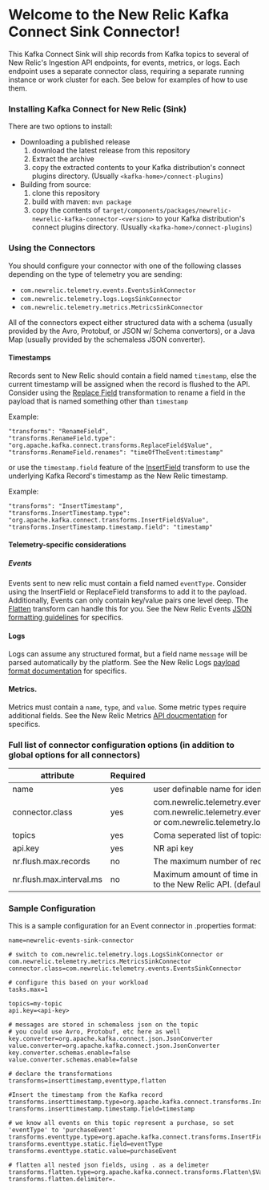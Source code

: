 # Welcome to the New Relic Kafka Connect Sink Connector!

This Kafka Connect Sink will ship records from Kafka topics to several of New Relic's Ingestion API endpoints, for events, metrics, or logs.
Each endpoint uses a separate connector class, requiring a separate running instance or work cluster for each.
See below for examples of how to use them.

### Installing Kafka Connect for New Relic (Sink) 
There are two options to install:
- Downloading a published release
    1. download the latest release from this repository
    2. Extract the archive
    3. copy the extracted contents to your Kafka distribution's connect plugins directory.  (Usually `<kafka-home>/connect-plugins`)
 - Building from source:
     1. clone this repository
     2. build with maven:  `mvn package`
     3. copy the contents of `target/components/packages/newrelic-newrelic-kafka-connector-<version>` to your Kafka distribution's connect plugins directory.  (Usually `<kafka-home>/connect-plugins`)

### Using the Connectors

You should configure your connector with one of the following classes depending on the type of telemetry you are sending:
- `com.newrelic.telemetry.events.EventsSinkConnector`
- `com.newrelic.telemetry.logs.LogsSinkConnector`
- `com.newrelic.telemetry.metrics.MetricsSinkConnector`

All of the connectors expect either structured data with a schema (usually provided by the Avro, Protobuf, or JSON w/ Schema convertors), or a Java Map (usually provided by the schemaless JSON converter).

#### Timestamps
Records sent to New Relic should contain a field named `timestamp`, else the current timestamp will be assigned when the record is flushed to the API.
Consider using the [Replace Field](https://docs.confluent.io/platform/current/connect/transforms/replacefield.html) transformation to rename a field in the payload that is named something other than `timestamp`

Example:
```
"transforms": "RenameField",
"transforms.RenameField.type": "org.apache.kafka.connect.transforms.ReplaceField$Value",
"transforms.RenameField.renames": "timeOfTheEvent:timestamp"
```
or use the `timestamp.field` feature of the [InsertField](https://docs.confluent.io/platform/current/connect/transforms/insertfield.html) transform to use the underlying Kafka Record's timestamp as the New Relic timestamp.

Example:
```
"transforms": "InsertTimestamp",
"transforms.InsertTimestamp.type": "org.apache.kafka.connect.transforms.InsertField$Value",
"transforms.InsertTimestamp.timestamp.field": "timestamp"
```

#### Telemetry-specific considerations

##### Events
Events sent to new relic must contain a field named `eventType`.  Consider using the InsertField or ReplaceField transforms to add it to the payload.
Additionally, Events can only contain key/value pairs one level deep. The [Flatten](https://docs.confluent.io/platform/current/connect/transforms/flatten.html) transform can handle this for you. 
See the New Relic Events [JSON formatting guidelines](https://docs.newrelic.com/docs/telemetry-data-platform/ingest-apis/introduction-event-api/#instrument) for specifics.

#### Logs
Logs can assume any structured format, but a field name `message` will be parsed automatically by the platform.
See the New Relic Logs [payload format documentation](https://docs.newrelic.com/docs/logs/log-management/log-api/introduction-log-api/#payload-format) for specifics.

#### Metrics.
Metrics must contain a `name`, `type`, and `value`.  Some metric types require additional fields.
See the New Relic Metrics [API doucmentation](https://docs.newrelic.com/docs/telemetry-data-platform/ingest-apis/report-metrics-metric-api/#new-relic-guidelines) for specifics.

### Full list of connector configuration options (in addition to global options for all connectors)
  | attribute     | Required |                          description          |
  | ------------- | -------- | --------------------------------------------- |
  |name          | yes | user definable name for identifying connector |
  |connector.class| yes | com.newrelic.telemetry.events.TelemetryEventsSinkConnector(Events), com.newrelic.telemetry.events.TelemetryMetricsSinkConnector(Metrics), or com.newrelic.telemetry.logs.TelemetryLogsSinkConnector(Logs)|
  |topics         | yes | Coma seperated list of topics the connector listens to.|
  |api.key        | yes | NR api key |
  |nr.flush.max.records | no  | The maximum number of records to send in a payload. (default: 1000) |
  |nr.flush.max.interval.ms | no  | Maximum amount of time in milliseconds to wait before flushing records to the New Relic API. (default: 5000) |
  

### Sample Configuration
This is a sample configuration for an Event connector in .properties format:
```
name=newrelic-events-sink-connector

# switch to com.newrelic.telemetry.logs.LogsSinkConnector or com.newrelic.telemetry.metrics.MetricsSinkConnector
connector.class=com.newrelic.telemetry.events.EventsSinkConnector

# configure this based on your workload
tasks.max=1

topics=my-topic
api.key=<api-key>

# messages are stored in schemaless json on the topic
# you could use Avro, Protobuf, etc here as well
key.converter=org.apache.kafka.connect.json.JsonConverter
value.converter=org.apache.kafka.connect.json.JsonConverter
key.converter.schemas.enable=false
value.converter.schemas.enable=false

# declare the transformations
transforms=inserttimestamp,eventtype,flatten

#Insert the timestamp from the Kafka record
transforms.inserttimestamp.type=org.apache.kafka.connect.transforms.InsertField$Value
transforms.inserttimestamp.timestamp.field=timestamp

# we know all events on this topic represent a purchase, so set 'eventType' to 'purchaseEvent'
transforms.eventtype.type=org.apache.kafka.connect.transforms.InsertField$Value
transforms.eventtype.static.field=eventType
transforms.eventtype.static.value=purchaseEvent

# flatten all nested json fields, using . as a delimeter
transforms.flatten.type=org.apache.kafka.connect.transforms.Flatten\$Value
transforms.flatten.delimiter=.
```
